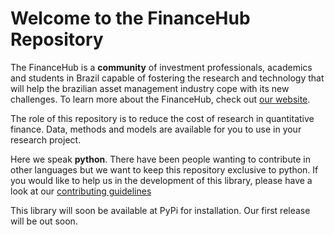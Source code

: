 # Welcome to the FinanceHub Repository

The FinanceHub is a **community** of investment professionals, academics
and students in Brazil capable of fostering the research and technology
that will help the brazilian asset management industry cope with its new
challenges. To learn more about the FinanceHub, check out [our website](https://financehub.community).

The role of this repository is to reduce the cost of research in quantitative finance.
Data, methods and models are available for you to use in your research project.

Here we speak **python**.
There have been people wanting to contribute in other languages but we want to keep this repository exclusive to python.
If you would like to help us in the development of this library, please have a look at our [contributing guidelines](https://github.com/Finance-Hub/FinanceHub/blob/master/CONTRIBUTING.md)

This library will soon be available at PyPi for installation. Our first release will be out soon.
